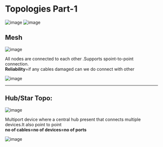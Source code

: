 # Topologies Part-1

![image](https://user-images.githubusercontent.com/77873383/173188376-f56d3158-04af-40ad-b14c-53da63de1c6d.png)
![image](https://user-images.githubusercontent.com/77873383/173188386-63d25d06-67c5-4251-b607-cca112d21435.png)

## Mesh
![image](https://user-images.githubusercontent.com/77873383/173188438-ad113fb8-2c43-4556-b614-169cc855941d.png)

All nodes are connected to each other .Supports spoint-to-point connection.<br>
**Reliability**=if any cables damaged can we do connect with other 

![image](https://user-images.githubusercontent.com/77873383/173188580-13d9bc5f-b686-4949-999f-f312327ab309.png)

---

## Hub/Star Topo:

![image](https://user-images.githubusercontent.com/77873383/173188609-29cb8221-098c-42e8-b6e6-91901e42572f.png)

Multiport device where a central hub present that connects multiple devices.It also point to point <br>
**no of cables=no of devices=no of ports**

![image](https://user-images.githubusercontent.com/77873383/173188697-6376dfbb-a099-491a-b822-ff0f258e9dab.png)
